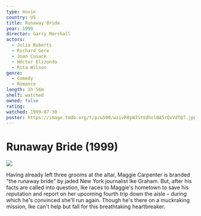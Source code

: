 ```yaml
---
type: movie
country: US
title: Runaway Bride
year: 1999
director: Garry Marshall
actors:
  - Julia Roberts
  - Richard Gere
  - Joan Cusack
  - Héctor Elizondo
  - Rita Wilson
genre:
  - Comedy
  - Romance
length: 1h 56m
shelf: watched
owned: false
rating:
watched: 1999-07-30
poster: https://image.tmdb.org/t/p/w500/wzivR0yWJStVdhcl0A5rQvVdTQ7.jpg
---
```


# Runaway Bride (1999)

![](https://image.tmdb.org/t/p/w500/wzivR0yWJStVdhcl0A5rQvVdTQ7.jpg)

Having already left three grooms at the altar, Maggie Carpenter is branded "the runaway bride" by jaded New York journalist Ike Graham. But, after his facts are called into question, Ike races to Maggie's hometown to save his reputation and report on her upcoming fourth trip down the aisle – during which he's convinced she'll run again. Though he's there on a muckraking mission, Ike can't help but fall for this breathtaking heartbreaker.